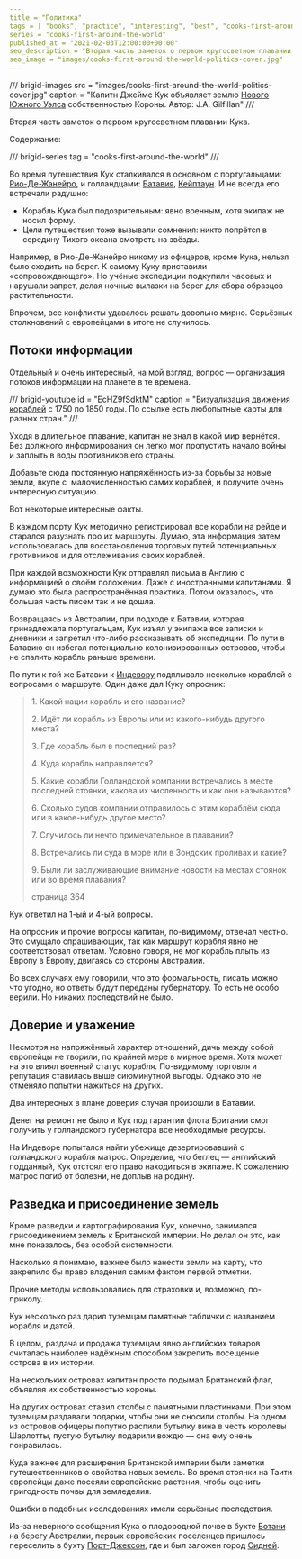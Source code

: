 ```yaml
---
title = "Политика"
tags = [ "books", "practice", "interesting", "best", "cooks-first-around-the-world", "history-books"]
series = "cooks-first-around-the-world"
published_at = "2021-02-03T12:00:00+00:00"
seo_description = "Вторая часть заметок о первом кругосветном плавании Кука — политика."
seo_image = "images/cooks-first-around-the-world-politics-cover.jpg"
---
```


/// brigid-images
src = "images/cooks-first-around-the-world-politics-cover.jpg"
caption = "Капитн Джеймс Кук объявляет землю [Нового Южного Уэлса](https://ru.wikipedia.org/wiki/%D0%9D%D0%BE%D0%B2%D1%8B%D0%B9_%D0%AE%D0%B6%D0%BD%D1%8B%D0%B9_%D0%A3%D1%8D%D0%BB%D1%8C%D1%81) собственностью Короны. Автор: J.A. Gilfillan"
///

Вторая часть заметок о первом кругосветном плавании Кука.

Содержание:

/// brigid-series
tag = "cooks-first-around-the-world"
///

Во время путешествия Кук сталкивался в основном с португальцами: [Рио-Де-Жанейро](https://ru.wikipedia.org/wiki/%D0%A0%D0%B8%D0%BE-%D0%B4%D0%B5-%D0%96%D0%B0%D0%BD%D0%B5%D0%B9%D1%80%D0%BE), и голландцами: [Батавия](https://ru.wikipedia.org/wiki/%D0%94%D0%B6%D0%B0%D0%BA%D0%B0%D1%80%D1%82%D0%B0), [Кейптаун](https://ru.wikipedia.org/wiki/%D0%9A%D0%B5%D0%B9%D0%BF%D1%82%D0%B0%D1%83%D0%BD). И не всегда его встречали радушно:

- Корабль Кука был подозрительным: явно военным, хотя экипаж не носил форму.
- Цели путешествия тоже вызывали сомнения: никто попрётся в середину Тихого океана смотреть на звёзды.

Например, в Рио-Де-Жанейро никому из офицеров, кроме Кука, нельзя было сходить на берег. К самому Куку приставили «сопровождающего». Но учёные экспедиции подкупили часовых и нарушали запрет, делая ночные вылазки на берег для сбора образцов растительности.

Впрочем, все конфликты удавалось решать довольно мирно. Серьёзных столкновений с европейцами в итоге не случилось.

<!-- more -->

## Потоки информации

Отдельный и очень интересный, на мой взгляд, вопрос — организация потоков информации на планете в те времена.

/// brigid-youtube
id = "EcHZ9fSdktM"
caption = "[Визуализация движения кораблей](https://www.theguardian.com/news/datablog/2012/apr/13/shipping-routes-history-map) с 1750 по 1850 годы. По ссылке есть любопытные карты для разных стран."
///

Уходя в длительное плавание, капитан не знал в какой мир вернётся. Без должного информирования он легко мог пропустить начало войны и заплыть в воды противников его страны.

Добавьте сюда постоянную напряжённость из-за борьбы за новые земли, вкупе с  малочисленностью самих кораблей, и получите очень интересную ситуацию.

Вот некоторые интересные факты.

В каждом порту Кук методично регистрировал все корабли на рейде и старался разузнать про их маршруты. Думаю, эта информация затем использовалась для восстановления торговых путей потенциальных противников и для отслеживания своих кораблей.

При каждой возможности Кук отправлял письма в Англию с информацией о своём положении. Даже с иностранными капитанами. Я думаю это была распространённая практика. Потом оказалось, что большая часть писем так и не дошла.

Возвращаясь из Австралии, при подходе к Батавии, которая принадлежала португальцам, Кук изъял у экипажа все записки и дневники и запретил что-либо рассказывать об экспедиции. По пути в Батавию он избегал потенциально колонизированных островов, чтобы не спалить корабль раньше времени.

По пути к той же Батавии к [Индевору](https://ru.wikipedia.org/wiki/%D0%98%D0%BD%D0%B4%D0%B5%D0%B2%D0%BE%D1%80_(%D0%BA%D0%BE%D1%80%D0%B0%D0%B1%D0%BB%D1%8C)) подплывало несколько кораблей с вопросами о маршруте. Один даже дал Куку опросник:

> 1\. Какой нации корабль и его название?
>
> 2\. Идёт ли корабль из Европы или из какого-нибудь другого места?
>
> 3\. Где корабль был в последний раз?
>
> 4\. Куда корабль направляется?
>
> 5\. Какие корабли Голландской компании встречались в месте последней стоянки, какова их численность и как они называются?
>
> 6\. Сколько судов компании отправилось с этим кораблём сюда или в какое-нибудь другое место?
>
> 7\. Случилось ли нечто примечательное в плавании?
>
> 8\. Встречались ли суда в море или в Зондских проливах и какие?
>
> 9\. Были ли заслуживающие внимание новости на местах стоянок или во время плавания?
>
> страница 364

Кук ответил на 1-ый и 4-ый вопросы.

На опросник и прочие вопросы капитан, по-видимому, отвечал честно. Это смущало спрашивающих, так как маршрут корабля явно не соответствовал ответам. Условно говоря, не мог корабль плыть из Европу в Европу, двигаясь со стороны Австралии.

Во всех случаях ему говорили, что это формальность, писать можно что угодно, но ответы будут переданы губернатору. То есть не особо верили. Но никаких последствий не было.

## Доверие и уважение

Несмотря на напряжённый характер отношений, дичь между собой европейцы не творили, по крайней мере в мирное время. Хотя может на это влиял военный статус корабля. По-видимому торговля и репутация ставилась выше сиюминутной выгоды. Однако это не отменяло попытки нажиться на других.

Два интересных в плане доверия случая произошли в Батавии.

Денег на ремонт не было и Кук под гарантии флота Британии смог получить у голландского губернатора все необходимые ресурсы.

На Индеворе попытался найти убежище дезертировавший с голландского корабля матрос. Определив, что беглец — английский подданный, Кук отстоял его право находиться в экипаже. К сожалению матрос погиб от болезни, не доплыв на родину.

## Разведка и присоединение земель

Кроме разведки и картографирования Кук, конечно, занимался присоединением земель к Британской империи. Но делал он это, как мне показалось, без особой системности.

Насколько я понимаю, важнее было нанести земли на карту, что закрепило бы право владения самим фактом первой отметки.

Прочие методы использовались для страховки и, возможно, по-приколу.

Кук несколько раз дарил туземцам памятные таблички с названием корабля и датой.

В целом, раздача и продажа туземцам явно английских товаров считалась наиболее надёжным способом закрепить посещение острова в их истории.

На нескольких островах капитан просто подымал Британский флаг, объявляя их собственностью короны.

На других островах ставил столбы с памятными пластинками. При этом туземцам раздавали подарки, чтобы они не сносили столбы. На одном из островов офицеры попутно распили бутылку вина в честь королевы Шарлотты, пустую бутылку подарили вождю — она ему очень понравилась.

Куда важнее для расширения Британской империи были заметки путешественников о свойства новых земель. Во время стоянки на Таити европейцы даже посеяли европейские растения, чтобы оценить пригодность почвы для земледелия.

Ошибки в подобных исследованиях имели серьёзные последствия.

Из-за неверного сообщения Кука о плодородной почве в бухте [Ботани](https://ru.wikipedia.org/wiki/%D0%91%D0%BE%D1%82%D0%B0%D0%BD%D0%B8) на берегу Австралии, первых европейских поселенцев пришлось переселить в бухту [Порт-Джексон](https://ru.wikipedia.org/wiki/%D0%9F%D0%BE%D1%80%D1%82-%D0%94%D0%B6%D1%8D%D0%BA%D1%81%D0%BE%D0%BD), где и был заложен город [Сидней](https://ru.wikipedia.org/wiki/%D0%A1%D0%B8%D0%B4%D0%BD%D0%B5%D0%B9).
